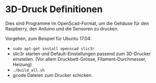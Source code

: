 # 3D-Druck Definitionen

Dies sind Programme im OpenScad-Format, 
um die Gehäuse für den Raspberry, den Arduino und die Sensoren zu drucken.

Vorgehen, zum Beispiel für Ubuntu 17.04:

* `sudo apt-get install openscad slic3r`
* slic3r starten und Default-Einstellungen passend zum 3D-Drucker einstellen. (Vor allem Druckbett-Grösse, Filament-Durchmesser, Heizung)
* `./build_all.sh`
* gcode Dateien zum Drucker schicken.


